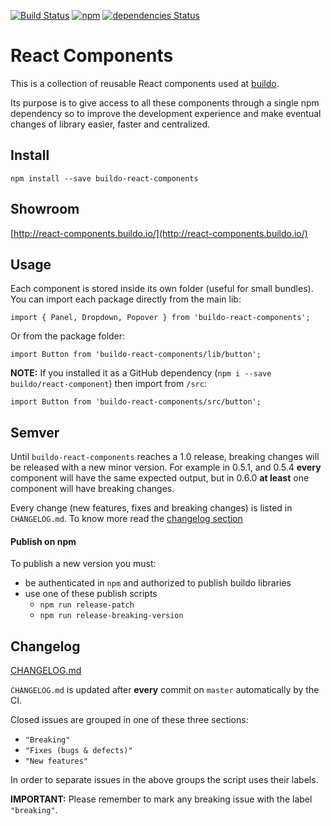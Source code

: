 [![Build Status](https://drone.our.buildo.io/api/badges/buildo/react-components/status.svg)](https://drone.our.buildo.io/buildo/react-components) [![npm](https://img.shields.io/npm/v/buildo-react-components.svg?maxAge=2592000)](https://www.npmjs.com/package/buildo-react-components) [![dependencies Status](https://david-dm.org/buildo/react-components/status.svg)](https://david-dm.org/buildo/react-components)

# React Components
This is a collection of reusable React components used at [buildo](http://buildo.io/).

Its purpose is to give access to all these components through a single npm dependency so to improve the development experience and make eventual changes of library easier, faster and centralized.

## Install
`npm install --save buildo-react-components`

## Showroom
[http://react-components.buildo.io/](http://react-components.buildo.io/)

## Usage
Each component is stored inside its own folder (useful for small bundles).
You can import each package directly from the main lib:

`import { Panel, Dropdown, Popover } from 'buildo-react-components';`

Or from the package folder:

`import Button from 'buildo-react-components/lib/button';`

**NOTE:** If you installed it as a GitHub dependency (`npm i --save buildo/react-component`) then import from `/src`:

`import Button from 'buildo-react-components/src/button';`

## Semver
Until `buildo-react-components` reaches a 1.0 release, breaking changes will be released with a new minor version. For example in 0.5.1, and 0.5.4 **every** component will have the same expected output, but in 0.6.0 **at least** one component will have breaking changes.

Every change (new features, fixes and breaking changes) is listed in `CHANGELOG.md`. To know more read the [changelog section](https://github.com/buildo/react-components#changelog)

#### Publish on npm
To publish a new version you must:
- be authenticated in `npm` and authorized to publish buildo libraries
- use one of these publish scripts
  - `npm run release-patch`
  - `npm run release-breaking-version`

## Changelog
[CHANGELOG.md](https://github.com/buildo/react-components/blob/master/CHANGELOG.md)

`CHANGELOG.md` is updated after **every** commit on `master` automatically by the CI.

Closed issues are grouped in one of these three sections:
- `"Breaking"`
- `"Fixes (bugs & defects)"`
- `"New features"`

In order to separate issues in the above groups the script uses their labels.

**IMPORTANT:** Please remember to mark any breaking issue with the label `"breaking"`.

